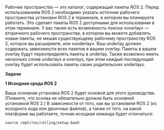 Рабочее пространство — это каталог, содержащий пакеты ROS 2. Перед использованием ROS 2 необходимо указать источник рабочего пространства установки ROS 2 в терминале, в котором вы планируете работать. Это сделает пакеты ROS 2 доступными для использования в этом терминале.
У вас также есть возможность поиска «overlay» — вторичного рабочего пространства, в котором вы можете добавлять новые пакеты, не мешая существующему рабочему пространству ROS 2, которое вы расширяете, или «underlay». Ваш underlay должен содержать зависимости всех пакетов в вашем overlay. Пакеты в вашем overlay будут переопределять пакеты в underlay. Также возможно иметь несколько слоев underlays и overlays, при этом каждый последующий overlay будет использовать пакеты своих родительских underlays.

**Задачи**

**1 Исходная среда ROS 2**

Ваша основная установка ROS 2 будет основой для этого руководства. (Помните, что основа не обязательно должна быть основной установкой ROS 2.)
В зависимости от того, как вы установили ROS 2 (из исходного кода или двоичных файлов), а также от того, на какой платформе вы работаете, точная исходная команда будет отличаться:

~~~
source /opt/ros/rolling/setup.bash
~~~
